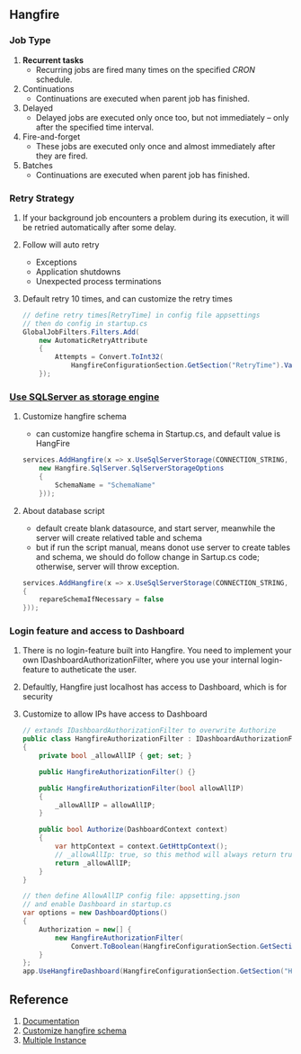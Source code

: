 ## Hangfire

### Job Type

1. **Recurrent tasks**
    - Recurring jobs are fired many times on the specified *CRON* schedule.
2. Continuations
    - Continuations are executed when parent job has finished.
3. Delayed
    - Delayed jobs are executed only once too, but not immediately – only after the specified time interval.
4. Fire-and-forget
    - These jobs are executed only once and almost immediately after they are fired.
5. Batches
    - Continuations are executed when parent job has finished.


### Retry Strategy

1. If your background job encounters a problem during its execution, 
    it will be retried automatically after some delay.
2. Follow will auto retry
    - Exceptions
    - Application shutdowns
    - Unexpected process terminations
3. Default retry 10 times, and can customize the retry times

    ```c#
    // define retry times[RetryTime] in config file appsettings
    // then do config in startup.cs
    GlobalJobFilters.Filters.Add(
        new AutomaticRetryAttribute 
        { 
            Attempts = Convert.ToInt32(
                HangfireConfigurationSection.GetSection("RetryTime").Value) 
        });
    ```


### [Use SQLServer as storage engine](https://docs.hangfire.io/en/latest/configuration/using-sql-server.html)

1. Customize hangfire schema
    - can customize hangfire schema in Startup.cs, and default value is HangFire
    
    ```c#
    services.AddHangfire(x => x.UseSqlServerStorage(CONNECTION_STRING, 
        new Hangfire.SqlServer.SqlServerStorageOptions
        {
            SchemaName = "SchemaName"
        }));
    ```

2. About database script
    - default create blank datasource, and start server, meanwhile the server will create relatived table and schema
    - but if run the script manual, means donot use server to create tables and schema, we should do follow change in Sartup.cs code; 
        otherwise, server will throw exception.
    
    ```c#
    services.AddHangfire(x => x.UseSqlServerStorage(CONNECTION_STRING, new Hangfire.SqlServer.SqlServerStorageOptions
    {
        repareSchemaIfNecessary = false
    }));
    ```

### Login feature and access to Dashboard

1. There is no login-feature built into Hangfire. 
    You need to implement your own IDashboardAuthorizationFilter, 
    where you use your internal login-feature to autheticate the user.

2. Defaultly, Hangfire just localhost has access to Dashboard, which is for security

3. Customize to allow IPs have access to Dashboard

    ```c#
    // extands IDashboardAuthorizationFilter to overwrite Authorize
    public class HangfireAuthorizationFilter : IDashboardAuthorizationFilter
    {
        private bool _allowAllIP { get; set; }

        public HangfireAuthorizationFilter() {}

        public HangfireAuthorizationFilter(bool allowAllIP)
        {
            _allowAllIP = allowAllIP;
        }

        public bool Authorize(DashboardContext context)
        {
            var httpContext = context.GetHttpContext();
            // _allowAllIp: true, so this method will always return true
            return _allowAllIP;
        }
    }

    // then define AllowAllIP config file: appsetting.json 
    // and enable Dashboard in startup.cs
    var options = new DashboardOptions()
    {
        Authorization = new[] {
            new HangfireAuthorizationFilter(
                Convert.ToBoolean(HangfireConfigurationSection.GetSection("AllowAllIP").Value))
        }
    };
    app.UseHangfireDashboard(HangfireConfigurationSection.GetSection("HangfireUrl").Value, options);
    ```

## Reference

1. [Documentation](https://docs.hangfire.io/en/latest/)
2. [Customize hangfire schema](https://github.com/HangfireIO/Hangfire/issues/432)
3. [Multiple Instance](https://docs.hangfire.io/en/latest/background-processing/running-multiple-server-instances.html)